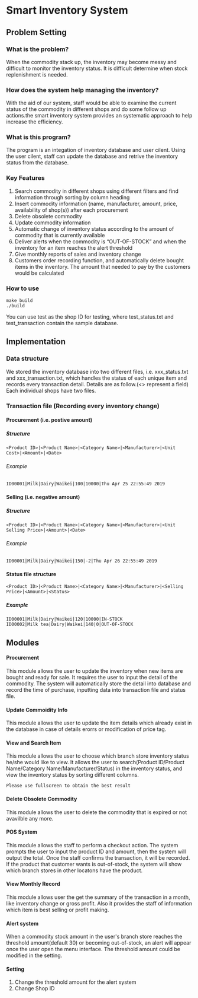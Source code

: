 # Smart Inventory System

## Problem Setting

### What is the problem?
When the commodity stack up, the inventory may become messy and difficult to monitor the inventory status. It is difficult determine when stock replenishment is needed.

### How does the system help managing the inventory?
With the aid of our system, staff would be able to examine the current status of the commodity in different shops and do some follow up actions.the smart inventory system provides an systematic approach to help increase the efficiency.

### What is this program?
The program is an integation of inventory database and user cilent. Using the user cilent, staff can update the database and retrive the inventory status from the database.

### Key Features
1. Search commodity in different shops using different filters and find information through sorting by column heading
2. Insert commodity information (name, manufacturer, amount, price, availability of shop(s)) after each
procurement
3. Delete obsolete commodity
4. Update commodity information
5. Automatic change of inventory status according to the amount of commodity that is currently available
6. Deliver alerts when the commodity is “OUT-OF-STOCK” and when the inventory for an item reaches the alert threshold
7. Give monthly reports of sales and inventory change
8. Customers order recording function, and automatically delete bought items in the inventory. The amount that needed to pay by the customers would be calculated

### How to use

```
make build
./build
```
You can use test as the shop ID for testing, where test_status.txt and test_transaction contain the sample database.

## Implementation

### Data structure

We stored the inventory database into two different files, i.e. xxx_status.txt and xxx_transaction.txt, which handles the status of each unique item and records every transaction detail. Details are as follow.(<> represent a field)
Each individual shops have two files.

### Transaction file (Recording every inventory change)
#### Procurement (i.e. postive amount)
##### Structure
````
<Product ID>|<Product Name>|<Category Name>|<Manufacturer>|<Unit Cost>|<Amount>|<Date> 
````
###### Example 
````
ID00001|Milk|Dairy|Waikei|100|10000|Thu Apr 25 22:55:49 2019
````
#### Selling (i.e. negative amount)
##### Structure
````
<Product ID>|<Product Name>|<Category Name>|<Manufacturer>|<Unit Selling Price>|<Amount>|<Date> 
````
###### Example 
````
ID00001|Milk|Dairy|Waikei|150|-2|Thu Apr 26 22:55:49 2019
````
#### Status file structure
````
<Product ID>|<Product Name>|<Category Name>|<Manufacturer>|<Selling Price>|<Amount>|<Status>
````
##### Example
````
ID00001|Milk|Dairy|Waikei|120|10000|IN-STOCK
ID00002|Milk tea|Dairy|Waikei|140|0|OUT-OF-STOCK
````

## Modules

#### Procurement 
This module allows the user to update the inventory when new items are bought and ready for sale. 
It requires the user to input the detail of the commodity.
The system will automatically store the detail into database and record the time of purchase, inputting data into transaction file and status file.

#### Update Commoidity Info
This module allows the user to update the item details which already exist in the database in case of details erorrs or modification of price tag.


#### View and Search Item
This module allows the user to choose which branch store inventory status he/she would like to view.
It allows the user to search(Product ID/Product Name/Category Name/Manufacturer/Status) in the inventory status, and view the inventory status by sorting different columns.
````
Please use fullscreen to obtain the best result
````

#### Delete Obsolete Commodity
This module allows the user to delete the commodity that is expired or not avavilble any more.

#### POS System
This module allows the staff to perform a checkout action. 
The system prompts the user to input the product ID and amount, then the system will output the total.
Once the staff confirms the transaction, it will be recorded.
If the product that customer wants is out-of-stock, the system will show which branch stores in other locatons have the product.

#### View Monthly Record
This module allows user the get the summary of the transaction in a month, like inventory change or gross profit.
Also it provides the staff of information which item is best selling or profit making.

#### Alert system
When a commodity stock amount in the user's branch store reaches the threshold amount(default 30) or becoming out-of-stock, an alert will appear once the user open the menu interface. The threshold amount could be modified in the setting.

#### Setting
1. Change the threshold amount for the alert system
2. Change Shop ID
